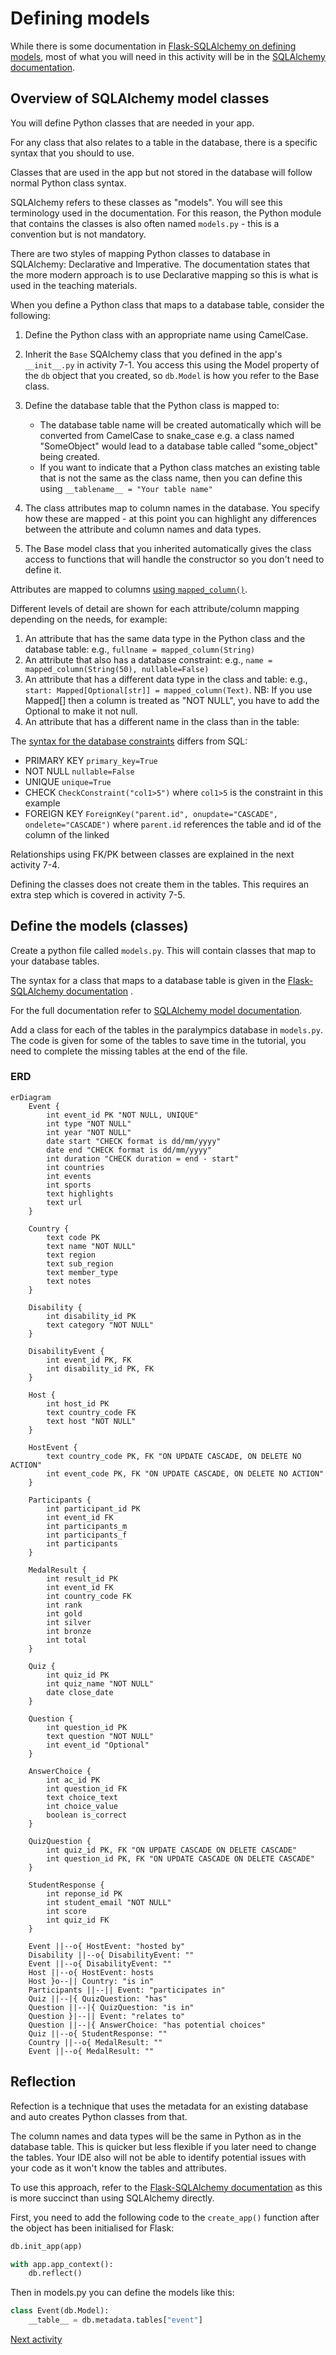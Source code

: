 # Defining models

While there is some documentation
in [Flask-SQLAlchemy on defining models](https://flask-sqlalchemy.readthedocs.io/en/stable/quickstart/#define-models),
most of what you will need in this activity will be in the
[SQLAlchemy documentation](https://docs.sqlalchemy.org/en/20/orm/quickstart.html#declare-models).

## Overview of SQLAlchemy model classes

You will define Python classes that are needed in your app.

For any class that also relates to a table in the database, there is a specific syntax that you should to use.

Classes that are used in the app but not stored in the database will follow normal Python class syntax.

SQLAlchemy refers to these classes as "models". You will see this terminology used in the documentation. For this
reason, the Python module that contains the classes is also often named `models.py` - this is a convention but is not
mandatory.

There are two styles of mapping Python classes to database in SQLAlchemy: Declarative and Imperative. The documentation
states that the more modern approach is to use Declarative mapping so this is what is used in the teaching materials.

When you define a Python class that maps to a database table, consider the following:

1. Define the Python class with an appropriate name using CamelCase.
2. Inherit the `Base` SQAlchemy class that you defined in the app's `__init__.py` in activity 7-1. You access this using
   the Model property of the `db` object that you created, so `db.Model` is how you refer to the Base class.
3. Define the database table that the Python class is mapped to:

    - The database table name will be created automatically which will be converted from CamelCase to snake_case e.g. a
      class named "SomeObject" would lead to a database table called "some_object" being created.
    - If you want to indicate that a Python class matches an existing table that is not the same as the class name, then
      you
      can define this using `__tablename__ = "Your table name"`
4. The class attributes map to column names in the database. You specify how these are mapped - at this point you can
   highlight any differences between the attribute and column names and data types.
5. The Base model class that you inherited automatically gives the class access to functions that will handle the
   constructor so you don't need to define it.

Attributes are mapped to columns [using
`mapped_column()`](https://docs.sqlalchemy.org/en/20/orm/declarative_tables.html#declarative-table-with-mapped-column).

Different levels of detail are shown for each attribute/column mapping depending on the needs, for example:

1. An attribute that has the same data type in the Python class and the database table: e.g., `fullname = mapped_column(String)`
2. An attribute that also has a database constraint: e.g., `name = mapped_column(String(50), nullable=False)`
3. An attribute that has a different data type in the class and table:  e.g., `start: Mapped[Optional[str]] = mapped_column(Text)`. NB: If you use Mapped[] then a column is treated as "NOT NULL", you have to add the Optional to make it not null.
4. An attribute that has a different name in the class than in the table:

The [syntax for the database constraints](https://docs.sqlalchemy.org/en/20/core/constraints.html) differs from SQL:

- PRIMARY KEY `primary_key=True`
- NOT NULL `nullable=False`
- UNIQUE `unique=True`
- CHECK `CheckConstraint("col1>5")` where `col1>5` is the constraint in this example
- FOREIGN KEY `ForeignKey("parent.id", onupdate="CASCADE", ondelete="CASCADE")` where `parent.id` references the table
  and id of the column of the linked

Relationships using FK/PK between classes are explained in the next activity 7-4.

Defining the classes does not create them in the tables. This requires an extra step which is covered in activity 7-5.

## Define the models (classes)

Create a python file called `models.py`. This will contain classes that map to your database tables.

The syntax for a class that maps to a database table is given in
the [Flask-SQLAlchemy documentation](https://flask.palletsprojects.com/en/2.3.x/patterns/sqlalchemy/#flask-sqlalchemy-extension)
.

For the full documentation refer
to [SQLAlchemy model documentation](https://docs.sqlalchemy.org/en/20/orm/mapper_config.html).

Add a class for each of the tables in the paralympics database in `models.py`. The code is given for some of the tables
to
save time in the tutorial, you need to complete the missing tables at the end of the file.

### ERD

```mermaid
erDiagram
    Event {
        int event_id PK "NOT NULL, UNIQUE"
        int type "NOT NULL"
        int year "NOT NULL"
        date start "CHECK format is dd/mm/yyyy"
        date end "CHECK format is dd/mm/yyyy"
        int duration "CHECK duration = end - start"
        int countries
        int events
        int sports
        text highlights
        text url
    }

    Country {
        text code PK
        text name "NOT NULL"
        text region
        text sub_region
        text member_type
        text notes
    }

    Disability {
        int disability_id PK
        text category "NOT NULL"
    }

    DisabilityEvent {
        int event_id PK, FK
        int disability_id PK, FK
    }

    Host {
        int host_id PK
        text country_code FK
        text host "NOT NULL"
    }

    HostEvent {
        text country_code PK, FK "ON UPDATE CASCADE, ON DELETE NO ACTION"
        int event_code PK, FK "ON UPDATE CASCADE, ON DELETE NO ACTION"
    }

    Participants {
        int participant_id PK
        int event_id FK
        int participants_m
        int participants_f
        int participants
    }

    MedalResult {
        int result_id PK
        int event_id FK
        int country_code FK
        int rank
        int gold
        int silver
        int bronze
        int total
    }

    Quiz {
        int quiz_id PK
        int quiz_name "NOT NULL"
        date close_date
    }

    Question {
        int question_id PK
        text question "NOT NULL"
        int event_id "Optional"
    }

    AnswerChoice {
        int ac_id PK
        int question_id FK
        text choice_text
        int choice_value
        boolean is_correct
    }

    QuizQuestion {
        int quiz_id PK, FK "ON UPDATE CASCADE ON DELETE CASCADE"
        int question_id PK, FK "ON UPDATE CASCADE ON DELETE CASCADE"
    }

    StudentResponse {
        int reponse_id PK
        int student_email "NOT NULL"
        int score
        int quiz_id FK
    }

    Event ||--o{ HostEvent: "hosted by"
    Disability ||--o{ DisabilityEvent: ""
    Event ||--o{ DisabilityEvent: ""
    Host ||--o{ HostEvent: hosts
    Host }o--|| Country: "is in"
    Participants ||--|| Event: "participates in"
    Quiz ||--|{ QuizQuestion: "has"
    Question ||--|{ QuizQuestion: "is in"
    Question }|--|| Event: "relates to"
    Question ||--|{ AnswerChoice: "has potential choices"
    Quiz ||--o{ StudentResponse: ""
    Country ||--o{ MedalResult: ""
    Event ||--o{ MedalResult: ""
```

## Reflection

Refection is a technique that uses the metadata for an existing database and auto creates Python classes from that.

The column names and data types will be the same in Python as in the database table. This is quicker but less flexible if
you later need to change the tables. Your IDE also will not be able to identify potential issues with your code as it
won't know the tables and attributes.

To use this approach, refer to
the [Flask-SQLAlchemy documentation](https://flask-sqlalchemy.readthedocs.io/en/stable/models/#reflecting-tables) as
this is more succinct than using SQLAlchemy directly.

First, you need to add the following code to the `create_app()` function after the object has been initialised for
Flask:

```python
db.init_app(app)

with app.app_context():
    db.reflect()
```

Then in models.py you can define the models like this:

```python
class Event(db.Model):
    __table__ = db.metadata.tables["event"]
```

[Next activity](7-4-relationships.md)